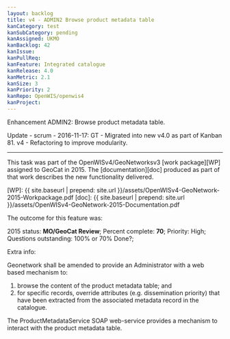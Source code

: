 ```yaml
---
layout: backlog
title: v4 - ADMIN2 Browse product metadata table
kanCategory: test
kanSubCategory: pending
kanAssigned: UKMO
kanBacklog: 42
kanIssue:
kanPullReq:
kanFeature: Integrated catalogue
kanRelease: 4.0
kanMetric: 2.1
kanSize: 3
kanPriority: 2
kanRepo: OpenWIS/openwis4
kanProject:
---
```

Enhancement ADMIN2: Browse product metadata table.

Update - scrum - 2016-11-17: GT - Migrated into new v4.0 as part of Kanban 81. v4 - Refactoring to improve modularity.

---

This task was part of the OpenWISv4/GeoNetworksv3 [work package][WP] assigned to GeoCat in 2015.  The [documentation][doc] produced as part of that work describes the new functionality delivered.

[WP]: {{ site.baseurl | prepend: site.url }}/assets/OpenWISv4-GeoNetwork-2015-Workpackage.pdf
[doc]: {{ site.baseurl | prepend: site.url }}/assets/OpenWISv4-GeoNetwork-2015-Documentation.pdf

The outcome for this feature was:

2015 status: **MO/GeoCat Review**; Percent complete: **70**; Priority: High; Questions outstanding: 100% or 70% Done?;

Extra info:

Geonetwork shall be amended to provide an Administrator with a web based mechanism to:

  1. browse the content of the product metadata table; and
  2. for specific records, override attributes (e.g. dissemination priority) that have been extracted from the associated metadata record in the catalogue.

The ProductMetadataService SOAP web-service provides a mechanism to interact with the product metadata table.
